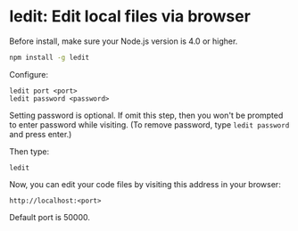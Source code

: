 # ledit: Edit local files via browser

Before install, make sure your Node.js version is 4.0 or higher.

```bash
npm install -g ledit
```

Configure:

```
ledit port <port>
ledit password <password>
```

Setting password is optional. If omit this step, then you won't be prompted to enter password while visiting. (To remove password, type `ledit password` and press enter.)

Then type:

```
ledit
```

Now, you can edit your code files by visiting this address in your browser:

```
http://localhost:<port>
```

Default port is 50000.
